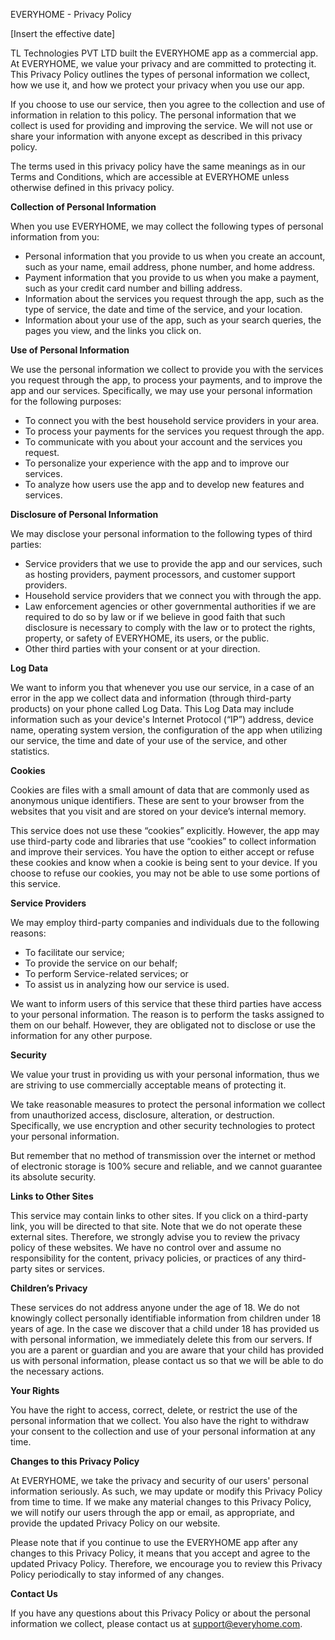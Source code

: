 ﻿EVERYHOME - Privacy Policy

[Insert the effective date]

TL Technologies PVT LTD built the EVERYHOME app as a commercial app. At EVERYHOME, we value your privacy and are committed to protecting it. This Privacy Policy outlines the types of personal information we collect, how we use it, and how we protect your privacy when you use our app.

If you choose to use our service, then you agree to the collection and use of information in relation to this policy. The personal information that we collect is used for providing and improving the service. We will not use or share your information with anyone except as described in this privacy policy.

The terms used in this privacy policy have the same meanings as in our Terms and Conditions, which are accessible at EVERYHOME unless otherwise defined in this privacy policy.

**Collection of Personal Information**

When you use EVERYHOME, we may collect the following types of personal information from you:

- Personal information that you provide to us when you create an account, such as your name, email address, phone number, and home address.
- Payment information that you provide to us when you make a payment, such as your credit card number and billing address.
- Information about the services you request through the app, such as the type of service, the date and time of the service, and your location.
- Information about your use of the app, such as your search queries, the pages you view, and the links you click on.

**Use of Personal Information**

We use the personal information we collect to provide you with the services you request through the app, to process your payments, and to improve the app and our services. Specifically, we may use your personal information for the following purposes:

- To connect you with the best household service providers in your area.
- To process your payments for the services you request through the app.
- To communicate with you about your account and the services you request.
- To personalize your experience with the app and to improve our services.
- To analyze how users use the app and to develop new features and services.

**Disclosure of Personal Information**

We may disclose your personal information to the following types of third parties:

- Service providers that we use to provide the app and our services, such as hosting providers, payment processors, and customer support providers.
- Household service providers that we connect you with through the app.
- Law enforcement agencies or other governmental authorities if we are required to do so by law or if we believe in good faith that such disclosure is necessary to comply with the law or to protect the rights, property, or safety of EVERYHOME, its users, or the public.
- Other third parties with your consent or at your direction.

**Log Data**

We want to inform you that whenever you use our service, in a case of an error in the app we collect data and information (through third-party products) on your phone called Log Data. This Log Data may include information such as your device's Internet Protocol (“IP”) address, device name, operating system version, the configuration of the app when utilizing our service, the time and date of your use of the service, and other statistics.

**Cookies**

Cookies are files with a small amount of data that are commonly used as anonymous unique identifiers. These are sent to your browser from the websites that you visit and are stored on your device’s internal memory.

This service does not use these “cookies” explicitly. However, the app may use third-party code and libraries that use “cookies” to collect information and improve their services. You have the option to either accept or refuse these cookies and know when a cookie is being sent to your device. If you choose to refuse our cookies, you may not be able to use some portions of this service.

**Service Providers**

We may employ third-party companies and individuals due to the following reasons:

- To facilitate our service;
- To provide the service on our behalf;
- To perform Service-related services; or
- To assist us in analyzing how our service is used.

We want to inform users of this service that these third parties have access to your personal information. The reason is to perform the tasks assigned to them on our behalf. However, they are obligated not to disclose or use the information for any other purpose.

**Security**

We value your trust in providing us with your personal information, thus we are striving to use commercially acceptable means of protecting it. 

We take reasonable measures to protect the personal information we collect from unauthorized access, disclosure, alteration, or destruction. Specifically, we use encryption and other security technologies to protect your personal information.

But remember that no method of transmission over the internet or method of electronic storage is 100% secure and reliable, and we cannot guarantee its absolute security.

**Links to Other Sites**

This service may contain links to other sites. If you click on a third-party link, you will be directed to that site. Note that we do not operate these external sites. Therefore, we strongly advise you to review the privacy policy of these websites. We have no control over and assume no responsibility for the content, privacy policies, or practices of any third-party sites or services.

**Children’s Privacy**

These services do not address anyone under the age of 18. We do not knowingly collect personally identifiable information from children under 18 years of age. In the case we discover that a child under 18 has provided us with personal information, we immediately delete this from our servers. If you are a parent or guardian and you are aware that your child has provided us with personal information, please contact us so that we will be able to do the necessary actions.

**Your Rights**

You have the right to access, correct, delete, or restrict the use of the personal information that we collect. You also have the right to withdraw your consent to the collection and use of your personal information at any time.

**Changes to this Privacy Policy**

At EVERYHOME, we take the privacy and security of our users' personal information seriously. As such, we may update or modify this Privacy Policy from time to time. If we make any material changes to this Privacy Policy, we will notify our users through the app or email, as appropriate, and provide the updated Privacy Policy on our website.

Please note that if you continue to use the EVERYHOME app after any changes to this Privacy Policy, it means that you accept and agree to the updated Privacy Policy. Therefore, we encourage you to review this Privacy Policy periodically to stay informed of any changes.

**Contact Us**

If you have any questions about this Privacy Policy or about the personal information we collect, please contact us at support@everyhome.com.
